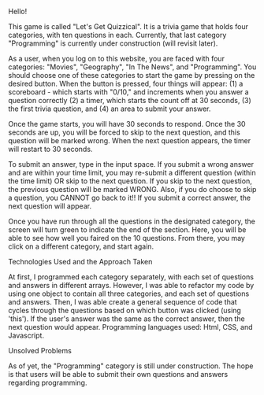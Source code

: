 Hello!

This game is called "Let's Get Quizzical". It is a trivia game that holds four
categories, with ten questions in each. Currently, that last category "Programming"
is currently under construction (will revisit later).

As a user, when you log on to this website, you are faced with four categories:
"Movies", "Geography", "In The News", and "Programming". You should choose one of
these categories to start the game by pressing on the desired button. When the
button is pressed, four things will appear: (1) a scoreboard - which starts with
"0/10," and increments when you answer a question correctly (2) a timer, which
starts the count off at 30 seconds, (3) the first trivia question, and (4) an
area to submit your answer.

Once the game starts, you will have 30 seconds to respond. Once the 30 seconds
are up, you will be forced to skip to the next question, and this question will be
marked wrong. When the next question appears, the timer will restart to 30 seconds.

To submit an answer, type in the input space. If you submit a wrong answer
and are within your time limit, you may re-submit a different question (within
the time limit) OR skip to the next question. If you skip to the next question,
the previous question will be marked WRONG. Also, if you do choose to skip a question,
you CANNOT go back to it!! If you submit a correct answer, the next question will
appear.

Once you have run through all the questions in the designated category, the
screen will turn green to indicate the end of the section. Here, you will be able
to see how well you faired on the 10 questions. From there, you may click on a different category, and start again.


Technologies Used and the Approach Taken

At first, I programmed each category separately, with each set of questions
and answers in different arrays. However, I was able to refactor my code by using
one object to contain all three categories, and each set of questions and answers.
Then, I was able create a general sequence of code that cycles through the questions
based on which button was clicked (using 'this'). If the user's answer was the same
as the correct answer, then the next question would appear.
    Programming languages used: Html, CSS, and Javascript.


Unsolved Problems

As of yet, the "Programming" category is still under construction. The hope is
that users will be able to submit their own questions and answers regarding
programming.
